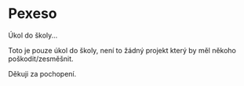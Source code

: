 # Pexeso
Úkol do školy...


Toto je pouze úkol do školy, není to žádný projekt který by měl někoho poškodit/zesměšnit.


Děkuji za pochopení.
